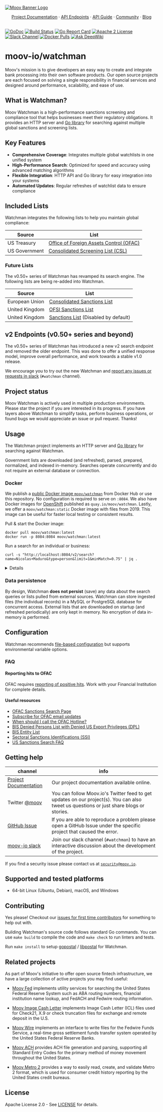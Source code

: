 [![Moov Banner Logo](https://user-images.githubusercontent.com/20115216/104214617-885b3c80-53ec-11eb-8ce0-9fc745fb5bfc.png)](https://github.com/moov-io)

<p align="center">
  <a href="https://moov-io.github.io/watchman/">Project Documentation</a>
  ·
  <a href="https://moov-io.github.io/watchman/api/#overview">API Endpoints</a>
  ·
  <a href="https://moov.io/blog/education/watchman-api-guide/">API Guide</a>
  ·
  <a href="https://slack.moov.io/">Community</a>
  ·
  <a href="https://moov.io/blog/">Blog</a>
  <br>
  <br>
</p>

[![GoDoc](https://pkg.go.dev/badge/github.com/moov-io/watchman?utm_source=godoc)](https://pkg.go.dev/github.com/moov-io/watchman/pkg/search#Client)
[![Build Status](https://github.com/moov-io/watchman/workflows/Go/badge.svg)](https://github.com/moov-io/watchman/actions)
[![Go Report Card](https://goreportcard.com/badge/github.com/moov-io/watchman)](https://goreportcard.com/report/github.com/moov-io/watchman)
[![Apache 2 License](https://img.shields.io/badge/license-Apache2-blue.svg)](https://raw.githubusercontent.com/moov-io/ach/master/LICENSE)
[![Slack Channel](https://slack.moov.io/badge.svg?bg=e01563&fgColor=fffff)](https://slack.moov.io/)
[![Docker Pulls](https://img.shields.io/docker/pulls/moov/watchman)](https://hub.docker.com/r/moov/watchman)
[![Ask DeepWiki](https://deepwiki.com/badge.svg)](https://deepwiki.com/moov-io/watchman)

# moov-io/watchman

Moov's mission is to give developers an easy way to create and integrate bank processing into their own software products. Our open source projects are each focused on solving a single responsibility in financial services and designed around performance, scalability, and ease of use.

## What is Watchman?

Moov Watchman is a high-performance sanctions screening and compliance tool that helps businesses meet their regulatory obligations. It provides an HTTP server and [Go library](https://pkg.go.dev/github.com/moov-io/watchman/pkg/search#Client) for searching against multiple global sanctions and screening lists.

## Key Features

- **Comprehensive Coverage**: Integrates multiple global watchlists in one unified system
- **High-Performance Search**: Optimized for speed and accuracy using advanced matching algorithms
- **Flexible Integration**: HTTP API and Go library for easy integration into your systems
- **Automated Updates**: Regular refreshes of watchlist data to ensure compliance

## Included Lists

Watchman integrates the following lists to help you maintain global compliance:

| Source | List |
|--------|------|
| US Treasury | [Office of Foreign Assets Control (OFAC)](https://ofac.treasury.gov/sanctions-list-service) |
| US Government | [Consolidated Screening List (CSL)](https://www.trade.gov/consolidated-screening-list) |

### Future Lists

The v0.50+ series of Watchman has revamped its search engine. The following lists are being re-added into Watchman.

| Source | List |
|--------|------|
| European Union | [Consolidated Sanctions List](https://data.europa.eu/data/datasets/consolidated-list-of-persons-groups-and-entities-subject-to-eu-financial-sanctions?locale=en) |
| United Kingdom | [OFSI Sanctions List](https://www.gov.uk/government/publications/financial-sanctions-consolidated-list-of-targets/consolidated-list-of-targets#contents) |
| United Kingdom | [Sanctions List](https://www.gov.uk/government/publications/the-uk-sanctions-list) (Disabled by default) |

## v2 Endpoints (v0.50+ series and beyond)

The v0.50+ series of Watchman has introduced a new v2 search endpoint and removed the older endpoint. This was done to offer a unified response model, improve overall performance, and work towards a stable v1.0 release.

We encourage you to try out the new Watchman and [report any issues or requests in slack](https://slack.moov.io) (`#watchman` channel).

## Project status

Moov Watchman is actively used in multiple production environments. Please star the project if you are interested in its progress. If you have layers above Watchman to simplify tasks, perform business operations, or found bugs we would appreciate an issue or pull request. Thanks!

## Usage

The Watchman project implements an HTTP server and [Go library](https://pkg.go.dev/github.com/moov-io/watchman/pkg/search#Client) for searching against Watchman.

Government lists are downloaded (and refreshed), parsed, prepared, normalized, and indexed in-memory. Searches operate concurrently and do not require an external database or connection.

### Docker

We publish a [public Docker image `moov/watchman`](https://hub.docker.com/r/moov/watchman/) from Docker Hub or use this repository. No configuration is required to serve on `:8084`. We also have Docker images for [OpenShift](https://quay.io/repository/moov/watchman?tab=tags) published as `quay.io/moov/watchman`. Lastly, we offer a `moov/watchman:static` Docker image with files from 2019. This image can be useful for faster local testing or consistent results.

Pull & start the Docker image:
```
docker pull moov/watchman:latest
docker run -p 8084:8084 moov/watchman:latest
```

Run a search for an individual or business:
```
curl -s "http://localhost:8084/v2/search?name=Nicolas+Maduro&type=person&limit=1&minMatch=0.75" | jq .
```

<details>

```json
{
  "entities": [
    {
      "name": "Nicolas MADURO MOROS",
      "entityType": "person",
      "sourceList": "us_ofac",
      "sourceID": "22790",
      "person": {
        "name": "Nicolas MADURO MOROS",
        "altNames": null,
        "gender": "male",
        "birthDate": "1962-11-23T00:00:00Z",
        "deathDate": null,
        "titles": [
          "President of the Bolivarian Republic of Venezuela"
        ],
        "governmentIDs": [
          {
            "type": "cedula",
            "country": "Venezuela",
            "identifier": "5892464"
          }
        ]
      },
      "business": null,
      "organization": null,
      "aircraft": null,
      "vessel": null,
      "contact": {
        "emailAddresses": null,
        "phoneNumbers": null,
        "faxNumbers": null,
        "websites": null
      },
      "addresses": null,
      "cryptoAddresses": null,
      "affiliations": null,
      "sanctionsInfo": null,
      "historicalInfo": null,
      "sourceData": {
        "entityID": "22790",
        "sdnName": "MADURO MOROS, Nicolas",
        "sdnType": "individual",
        "program": [
          "VENEZUELA",
          "IRAN-CON-ARMS-EO"
        ],
        "title": "President of the Bolivarian Republic of Venezuela",
        "callSign": "",
        "vesselType": "",
        "tonnage": "",
        "grossRegisteredTonnage": "",
        "vesselFlag": "",
        "vesselOwner": "",
        "remarks": "DOB 23 Nov 1962; POB Caracas, Venezuela; citizen Venezuela; Gender Male; Cedula No. 5892464 (Venezuela); President of the Bolivarian Republic of Venezuela."
      },
      "match": 0.7784062500000001
    }
  ]
}
```

</details>

### Data persistence

By design, Watchman **does not persist** (save) any data about the search queries or lists pulled from external sources. Watchman can store ingested files (the individual records) in
a MySQL or PostgreSQL database for concurrent access. External lists that are downloaded on startup (and refreshed periodically) are only kept in memory. No encryption of data in-memory
is performed.

## Configuration

Watchman recommends [file-based configuration](https://moov-io.github.io/watchman/config/) but supports environmental variable options.

### FAQ

#### Reporting hits to OFAC

OFAC requires [reporting of positive hits](https://ofac.treasury.gov/ofac-reporting-system). Work with your Financial Institution for complete details.

#### Useful resources

- [OFAC Sanctions Search Page](https://sanctionssearch.ofac.treas.gov/)
- [Subscribe for OFAC email updates](https://service.govdelivery.com/accounts/USTREAS/subscriber/new)
- [When should I call the OFAC Hotline?](https://home.treasury.gov/policy-issues/financial-sanctions/contact-ofac/when-should-i-call-the-ofac-hotline#:~:text=If%20it's%20hitting%20against%20OFAC's,the%20match%20is%20hitting%20against.)
- [BIS Denied Persons List with Denied US Export Privileges (DPL)](https://bis.data.commerce.gov/dataset/Denied-Persons-List-with-Denied-US-Export-Privileg/xwtd-wd7a/data)
- [BIS Entity List](https://www.bis.doc.gov/index.php/policy-guidance/lists-of-parties-of-concern/entity-list)
- [Sectoral Sanctions Identifications (SSI)](https://home.treasury.gov/policy-issues/financial-sanctions/consolidated-sanctions-list/sectoral-sanctions-identifications-ssi-list)
- [US Sanctions Search FAQ](https://home.treasury.gov/policy-issues/financial-sanctions/faqs#basic)

## Getting help

 channel | info
 ------- | -------
[Project Documentation](https://moov-io.github.io/watchman/) | Our project documentation available online.
Twitter [@moov](https://twitter.com/moov)	| You can follow Moov.io's Twitter feed to get updates on our project(s). You can also tweet us questions or just share blogs or stories.
[GitHub Issue](https://github.com/moov-io/watchman/issues) | If you are able to reproduce a problem please open a GitHub Issue under the specific project that caused the error.
[moov-io slack](https://slack.moov.io/) | Join our slack channel (`#watchman`) to have an interactive discussion about the development of the project.

If you find a security issue please contact us at [`security@moov.io`](mailto:security@moov.io).

## Supported and tested platforms

- 64-bit Linux (Ubuntu, Debian), macOS, and Windows

## Contributing

Yes please! Checkout our [issues for first time contributors](https://github.com/moov-io/watchman/contribute) for something to help out with.

Building Watchman's source code follows standard Go commands. You can use `make build` to compile the code and `make check` to run linters and tests.

Run `make install` to setup [gopostal](https://github.com/openvenues/gopostal) / [libpostal](https://github.com/openvenues/libpostal) for Watchman.

## Related projects

As part of Moov's initiative to offer open source fintech infrastructure, we have a large collection of active projects you may find useful:

- [Moov Fed](https://github.com/moov-io/fed) implements utility services for searching the United States Federal Reserve System such as ABA routing numbers, financial institution name lookup, and FedACH and Fedwire routing information.

- [Moov Image Cash Letter](https://github.com/moov-io/imagecashletter) implements Image Cash Letter (ICL) files used for Check21, X.9 or check truncation files for exchange and remote deposit in the U.S.

- [Moov Wire](https://github.com/moov-io/wire) implements an interface to write files for the Fedwire Funds Service, a real-time gross settlement funds transfer system operated by the United States Federal Reserve Banks.

- [Moov ACH](https://github.com/moov-io/ach) provides ACH file generation and parsing, supporting all Standard Entry Codes for the primary method of money movement throughout the United States.

- [Moov Metro 2](https://github.com/moov-io/metro2) provides a way to easily read, create, and validate Metro 2 format, which is used for consumer credit history reporting by the United States credit bureaus.

## License

Apache License 2.0 - See [LICENSE](LICENSE) for details.
